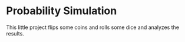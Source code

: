 # Probability Simulation
This little project flips some coins and rolls some dice and analyzes the results.
